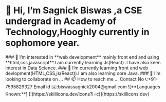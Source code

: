 <h1 style="font-family: "Lato", sans-serif;font-style: italic;">👋 Hi, I’m Sagnick Biswas ,a CSE undergrad in Academy of Technology,Hooghly currently in sophomore year.</h1>
### 👀 I’m interested in **web development** mainly front end and using **html,css,javascript**.I am currently learning Js(React) .I have also keen interest in Data Science.
### 🌱 I’m currently learning front end web devlopment(HTML,CSS,js(React)).I am also learning core Java.
### 💞️ I’m looking to collaborate on ...
## 📫 How to reach me ...
     Contact No 📞:+91-7595829327
     Email id ✉️:biswassagnick2004@gmail.com
  ![**Languages Known:**]
[!(https://skillicons.dev/icons?i=c)](https://skillicons.dev)





<!---
code-Sagnick9300/code-Sagnick9300 is a ✨ special ✨ repository because its `README.md` (this file) appears on your GitHub profile.
You can click the Preview link to take a look at your changes.
--->
